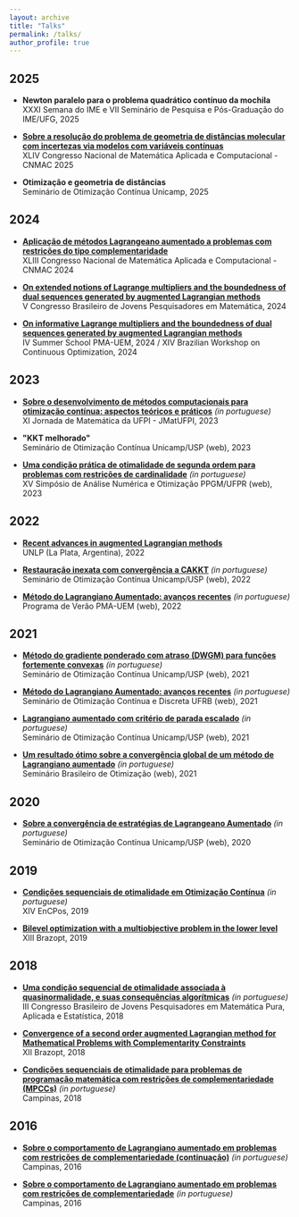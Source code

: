 ```yaml
---
layout: archive
title: "Talks"
permalink: /talks/
author_profile: true
---
```


## 2025

- **Newton paralelo para o problema quadrático contínuo da mochila**  
  XXXI Semana do IME e VII Seminário de Pesquisa e Pós-Graduação do IME/UFG, 2025

- [**Sobre a resolução do problema de geometria de distâncias molecular com incertezas via modelos com variáveis contínuas**](https://drive.google.com/file/d/1NLLx6q57_-Zt50Qfg4rVDnvlx7UpECwn/view?usp=sharing)  
  XLIV Congresso Nacional de Matemática Aplicada e Computacional - CNMAC 2025

- **Otimização e geometria de distâncias**  
  Seminário de Otimização Contínua Unicamp, 2025

## 2024

- [**Aplicação de métodos Lagrangeano aumentado a problemas com restrições do tipo complementaridade**](https://drive.google.com/file/d/1HI0N5C5_4lGv67jDUvucWDLPb2iSLgCj/view?usp=sharing)  
  XLIII Congresso Nacional de Matemática Aplicada e Computacional - CNMAC 2024


- [**On extended notions of Lagrange multipliers and the boundedness of dual sequences generated by augmented Lagrangian methods**](https://drive.google.com/file/d/1PGW18qshWfKe6TL8tBlGOxus8IS49YN9/view?usp=sharing)  
  V Congresso Brasileiro de Jovens Pesquisadores em Matemática, 2024

- [**On informative Lagrange multipliers and the boundedness of dual sequences generated by augmented Lagrangian methods**](https://drive.google.com/file/d/1Bg9nhw1mqaPvy90Wt7yKlxFKgnTD0SUA/view?usp=sharing)  
  IV Summer School PMA-UEM, 2024 / XIV Brazilian Workshop on Continuous Optimization, 2024

## 2023

- [**Sobre o desenvolvimento de métodos computacionais para otimização contínua: aspectos teóricos e práticos**](https://drive.google.com/file/d/19b59NNzKabGECPYWralRPPjLDQy-niQQ/view?usp=drivesdk) *(in portuguese)*  
  XI Jornada de Matemática da UFPI - JMatUFPI, 2023

- **"KKT melhorado"**  
  Seminário de Otimização Contínua Unicamp/USP (web), 2023

- [**Uma condição prática de otimalidade de segunda ordem para problemas com restrições de cardinalidade**](https://drive.google.com/file/d/1PzLibbBuLX10P4_aagfIVNzl7Mas7jYO/view?usp=sharing) *(in portuguese)*  
  XV Simpósio de Análise Numérica e Otimização PPGM/UFPR (web), 2023

## 2022

- [**Recent advances in augmented Lagrangian methods**](https://drive.google.com/file/d/1Jjqpk2s0lMWVttlhIUadJjgOudH76bb9/view?usp=sharing)  
  UNLP (La Plata, Argentina), 2022

- [**Restauração inexata com convergência a CAKKT**](https://drive.google.com/file/d/1xS781HKy7FAUn60ZYJ1QxcPIiCEEMNIR/view?usp=sharing) *(in portuguese)*  
  Seminário de Otimização Contínua Unicamp/USP (web), 2022

- [**Método do Lagrangiano Aumentado: avanços recentes**](https://drive.google.com/file/d/1Trk0fllv9NT1KVzBnPRhtOJNrAjccMZM/view?usp=sharing) *(in portuguese)*  
  Programa de Verão PMA-UEM (web), 2022

## 2021

- [**Método do gradiente ponderado com atraso (DWGM) para funções fortemente convexas**](https://drive.google.com/file/d/1rzQK0W056cSZHMQp1nhGStau7OtmkVn2/view?usp=sharing) *(in portuguese)*  
  Seminário de Otimização Contínua Unicamp/USP (web), 2021

- [**Método do Lagrangiano Aumentado: avanços recentes**](https://drive.google.com/file/d/1BbhGptnRCGRrJM1xrum2--NuEYoEuyeh/view?usp=sharing) *(in portuguese)*  
  Seminário de Otimização Contínua e Discreta UFRB (web), 2021

- [**Lagrangiano aumentado com critério de parada escalado**](https://drive.google.com/file/d/1ElFeZxVK01JYEf4JpCrNr_TjTJiRvHw6/view?usp=sharing) *(in portuguese)*  
  Seminário de Otimização Contínua Unicamp/USP (web), 2021

- [**Um resultado ótimo sobre a convergência global de um método de Lagrangiano aumentado**](https://drive.google.com/file/d/1RB9NrsuoH7kdgEUYCpotsfjJhElUu9Sh/view?usp=sharing) *(in portuguese)*  
  Seminário Brasileiro de Otimização (web), 2021

## 2020

- [**Sobre a convergência de estratégias de Lagrangeano Aumentado**](https://drive.google.com/open?id=1jbapb8c0jpNrEfmYgLbZd6at5fDLbLQ6) *(in portuguese)*  
  Seminário de Otimização Contínua Unicamp/USP (web), 2020

## 2019

- [**Condições sequenciais de otimalidade em Otimização Contínua**](https://drive.google.com/open?id=1UOQ_CFm3yPapuoWBxL1sKI6LMZClJUpq) *(in portuguese)*  
  XIV EnCPos, 2019

- [**Bilevel optimization with a multiobjective problem in the lower level**](https://drive.google.com/file/d/1Dnl24LxL7HTr1MzrQKrakWXki2LXG9rQ/view?usp=sharing)  
  XIII Brazopt, 2019

## 2018

- [**Uma condição sequencial de otimalidade associada à quasinormalidade, e suas consequências algorítmicas**](https://drive.google.com/open?id=1_P6kCF8bi4lHIsAOC8LM3xS7UA61e_Id) *(in portuguese)*  
  III Congresso Brasileiro de Jovens Pesquisadores em Matemática Pura, Aplicada e Estatı́stica, 2018

- [**Convergence of a second order augmented Lagrangian method for Mathematical Problems with Complementarity Constraints**](https://drive.google.com/open?id=1RI0lbGUiO54v2G3JLPwNiTuN7muOtMWQ)  
  XII Brazopt, 2018

- [**Condições sequenciais de otimalidade para problemas de programação matemática com restrições de complementariedade (MPCCs)**](https://drive.google.com/open?id=1adQtn_gY2PRrbNLUZf11lO36J4JkIGzF) *(in portuguese)*  
  Campinas, 2018

## 2016

- [**Sobre o comportamento de Lagrangiano aumentado em problemas com restrições de complementariedade (continuação)**](https://drive.google.com/open?id=1yH8TwyDxY0DIZ16Crdaa8VPR0ehQVY1N) *(in portuguese)*  
  Campinas, 2016

- [**Sobre o comportamento de Lagrangiano aumentado em problemas com restrições de complementariedade**](https://drive.google.com/open?id=1scjUfh9TlDtOzmo9gaRLzreAi8NMnhhs) *(in portuguese)*  
  Campinas, 2016
